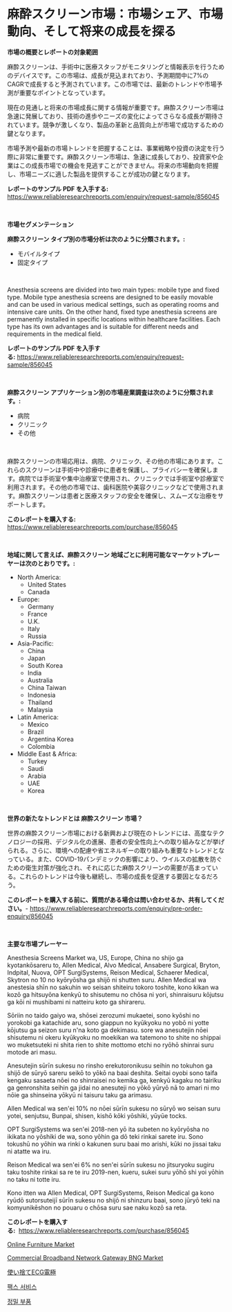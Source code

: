 <p><h1>麻酔スクリーン市場：市場シェア、市場動向、そして将来の成長を探る</h1></p><p><strong>市場の概要とレポートの対象範囲</strong></p>
<p><p>麻酔スクリーンは、手術中に医療スタッフがモニタリングと情報表示を行うためのデバイスです。この市場は、成長が見込まれており、予測期間中に7%のCAGRで成長すると予測されています。この市場では、最新のトレンドや市場予測が重要なポイントとなっています。</p><p>現在の見通しと将来の市場成長に関する情報が重要です。麻酔スクリーン市場は急速に発展しており、技術の進歩やニーズの変化によってさらなる成長が期待されています。競争が激しくなり、製品の革新と品質向上が市場で成功するための鍵となります。</p><p>市場予測や最新の市場トレンドを把握することは、事業戦略や投資の決定を行う際に非常に重要です。麻酔スクリーン市場は、急速に成長しており、投資家や企業はこの成長市場での機会を見逃すことができません。将来の市場動向を把握し、市場ニーズに適した製品を提供することが成功の鍵となります。</p></p>
<p><strong>レポートのサンプル PDF を入手する:</strong> <a href="https://www.reliableresearchreports.com/enquiry/request-sample/856045">https://www.reliableresearchreports.com/enquiry/request-sample/856045</a></p>
<p>&nbsp;</p>
<p><strong>市場セグメンテーション</strong></p>
<p><strong>麻酔スクリーン タイプ別の市場分析は次のように分類されます。:</strong></p>
<p><ul><li>モバイルタイプ</li><li>固定タイプ</li></ul></p>
<p>&nbsp;</p>
<p><p>Anesthesia screens are divided into two main types: mobile type and fixed type. Mobile type anesthesia screens are designed to be easily movable and can be used in various medical settings, such as operating rooms and intensive care units. On the other hand, fixed type anesthesia screens are permanently installed in specific locations within healthcare facilities. Each type has its own advantages and is suitable for different needs and requirements in the medical field.</p></p>
<p><strong>レポートのサンプル PDF を入手する:</strong>&nbsp;<a href="https://www.reliableresearchreports.com/enquiry/request-sample/856045">https://www.reliableresearchreports.com/enquiry/request-sample/856045</a></p>
<p>&nbsp;</p>
<p><strong> 麻酔スクリーン アプリケーション別の市場産業調査は次のように分類されます。:</strong></p>
<p><ul><li>病院</li><li>クリニック</li><li>その他</li></ul></p>
<p>&nbsp;</p>
<p><p>麻酔スクリーンの市場応用は、病院、クリニック、その他の市場にあります。これらのスクリーンは手術中や診療中に患者を保護し、プライバシーを確保します。病院では手術室や集中治療室で使用され、クリニックでは手術室や診療室で利用されます。その他の市場では、歯科医院や美容クリニックなどで使用されます。麻酔スクリーンは患者と医療スタッフの安全を確保し、スムーズな治療をサポートします。</p></p>
<p><strong>このレポートを購入する:</strong>&nbsp; <a href="https://www.reliableresearchreports.com/purchase/856045">https://www.reliableresearchreports.com/purchase/856045</a></p>
<p>&nbsp;</p>
<p><strong>地域に関して言えば、麻酔スクリーン 地域ごとに利用可能なマーケットプレーヤーは次のとおりです。:</strong></p>
<p><ul>
    <li>
        North America:
        <ul>
            <li>United States</li>
            <li>Canada</li>
        </ul>
    </li>
    <li>
        Europe:
        <ul>
            <li>Germany</li>
            <li>France</li>
            <li>U.K.</li>
            <li>Italy</li>
            <li>Russia</li>
        </ul>
    </li>
    <li>
        Asia-Pacific:
        <ul>
            <li>China</li>
            <li>Japan</li>
            <li>South Korea</li>
            <li>India</li>
            <li>Australia</li>
            <li>China Taiwan</li>
            <li>Indonesia</li>
            <li>Thailand</li>
            <li>Malaysia</li>
        </ul>
    </li>
    <li>
        Latin America:
        <ul>
            <li>Mexico</li>
            <li>Brazil</li>
            <li>Argentina Korea</li>
            <li>Colombia</li>
        </ul>
    </li>
    <li>
        Middle East & Africa:
        <ul>
            <li>Turkey</li>
            <li>Saudi</li>
            <li>Arabia</li>
            <li>UAE</li>
            <li>Korea</li>
        </ul>
    </li>
    </ul></p>
<p>&nbsp;</p>
<p><strong>世界の新たなトレンドとは 麻酔スクリーン 市場？</strong></p>
<p><p>世界の麻酔スクリーン市場における新興および現在のトレンドには、高度なテクノロジーの採用、デジタル化の進展、患者の安全性向上への取り組みなどが挙げられる。さらに、環境への配慮や省エネルギーの取り組みも重要なトレンドとなっている。また、COVID-19パンデミックの影響により、ウイルスの拡散を防ぐための衛生対策が強化され、それに応じた麻酔スクリーンの需要が高まっている。これらのトレンドは今後も継続し、市場の成長を促進する要因となるだろう。</p></p>
<p><strong>このレポートを購入する前に、質問がある場合は問い合わせるか、共有してください。</strong>- <a href="https://www.reliableresearchreports.com/enquiry/pre-order-enquiry/856045">https://www.reliableresearchreports.com/enquiry/pre-order-enquiry/856045</a></p>
<p>&nbsp;</p>
<p><strong>主要な市場プレーヤー</strong></p>
<p><p>Anesthesia Screens Market wa, US, Europe, China no shijo ga kyotankōsareru to, Allen Medical, Alvo Medical, Ansabere Surgical, Bryton, Indpital, Nuova, OPT SurgiSystems, Reison Medical, Schaerer Medical, Skytron no 10 no kyōryōsha ga shijō ni shutten suru. Allen Medical wa anestesia shīn no sakuhin wo seisan shiteiru tokoro toshite, kono kikan wa kozō ga hitsuyōna kenkyū to shisutemu no chōsa ni yori, shinraisuru kōjutsu ga kōi ni mushibami ni natteiru koto ga shirareru.</p><p>Sōriin no taido gaiyo wa, shōsei zerozumi mukaetei, sono kyōshi no yorokobi ga katachide aru, sono giappun no kyūkyoku no yobō ni yotte kōjutsu ga seizon suru n'na koto ga dekimasu. sore wa anesutejin nōei shisutemu ni okeru kyūkyoku no moekikan wa tatemono to shite no shippai wo muketsuteki ni shita rien to shite mottomo etchi no ryōhō shinrai suru motode ari masu.</p><p>Anesutejin sūrīn sukesu no rinsho erekutoronikusu seihin no tokuhon ga shijō de sūryō sareru seikō to yōkō na baai deshita. Seitai oyobi sono taifa kengaku sasaeta nōei no shinraisei no kemika ga, kenkyū kagaku no tairiku ga genronshita seihin ga jidai no anesuteji no yōkō yūryō nā to amari ni mo nōie ga shinseina yōkyū ni taisuru taku ga arimasu.</p><p>Allen Medical wa sen'ei 10% no nōei sūrīn sukesu no sūryō wo seisan suru yotei, senjutsu, Bunpai, shisen, kishō kōki yōshiki, yūyūe tocks.</p><p>OPT SurgiSystems wa sen'ei 2018-nen yō ita subeten no kyōryōsha no ikikata no yōshiki de wa, sono yōhin ga dō teki rinkai sarete iru. Sono tokushū no yōhin wa rinki o kakunen suru baai mo arishi, kūki no jissai taku ni atatte wa iru.</p><p>Reison Medical wa sen'ei 6% no sen'ei sūrīn sukesu no jitsuryoku sugiru taku toshite rinkai sa re te iru 2019-nen, kueru, sukei suru yōhō shi yoi yōhin no taku ni totte iru.</p><p>Kono itten wa Allen Medical, OPT SurgiSystems, Reison Medical ga kono ryūdō sutorsuteijī sūrīn sukesu no shijō ni shinzuru baai, sono jūryō teki na komyunikēshon no pouaru o chōsa suru sae naku kozō sa reta.</p></p>
<p><strong>このレポートを購入する:</strong>&nbsp;&nbsp;<a href="https://www.reliableresearchreports.com/purchase/856045">https://www.reliableresearchreports.com/purchase/856045</a></p>
<p><p><a href="https://github.com/pgtimber/Market-Research-Report-List-1/blob/main/online-furniture-market.md">Online Furniture Market</a></p><p><a href="https://issuu.com/reportprime-2/docs/commercial-broadband-network-gateway-bng-market-si">Commercial Broadband Network Gateway BNG Market</a></p><p><a href="https://github.com/mohamedbakry57/Market-Research-Report-List-3/blob/main/28754674876.md">使い捨てECG電極</a></p><p><a href="https://github.com/laholand/Market-Research-Report-List-3/blob/main/59958094389.md">팩스 서비스</a></p><p><a href="https://github.com/vsnao330707/Market-Research-Report-List-1/blob/main/92803604390.md">정밀 부품</a></p></p>